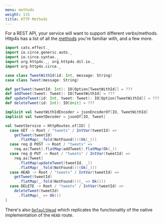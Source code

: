 ```yaml
---
menu: methods
weight: 115
title: HTTP Methods
---
```


For a REST API, your service will want to support different verbs/methods.
Http4s has a list of all the [methods] you're familiar with, and a few more.

```scala mdoc:silent
import cats.effect._
import io.circe.generic.auto._
import io.circe.syntax._
import org.http4s._, org.http4s.dsl.io._
import org.http4s.circe._
```

```scala mdoc
case class TweetWithId(id: Int, message: String)
case class Tweet(message: String)

def getTweet(tweetId: Int): IO[Option[TweetWithId]] = ???
def addTweet(tweet: Tweet): IO[TweetWithId] = ???
def updateTweet(id: Int, tweet: Tweet): IO[Option[TweetWithId]] = ???
def deleteTweet(id: Int): IO[Unit] = ???

implicit val tweetWithIdEncoder = jsonEncoderOf[IO, TweetWithId]
implicit val tweetDecoder = jsonOf[IO, Tweet]

val tweetService = HttpRoutes.of[IO] {
  case GET -> Root / "tweets" / IntVar(tweetId) =>
    getTweet(tweetId)
      .flatMap(_.fold(NotFound())(Ok(_)))
  case req @ POST -> Root / "tweets" =>
    req.as[Tweet].flatMap(addTweet).flatMap(Ok(_))
  case req @ PUT -> Root / "tweets" / IntVar(tweetId) =>
    req.as[Tweet]
      .flatMap(updateTweet(tweetId, _))
      .flatMap(_.fold(NotFound())(Ok(_)))
  case HEAD -> Root / "tweets" / IntVar(tweetId) =>
    getTweet(tweetId)
      .flatMap(_.fold(NotFound())(_ => Ok()))
  case DELETE -> Root / "tweets" / IntVar(tweetId) =>
    deleteTweet(tweetId)
      .flatMap(_ => Ok())
}
```

There's also [`DefaultHead`] which replicates the functionality of the native
implementation of the `HEAD` route.

[methods]: ../api/org/http4s/Method$.html
[`DefaultHead`]: ../api/org/http4s/server/middleware/DefaultHead$.html
